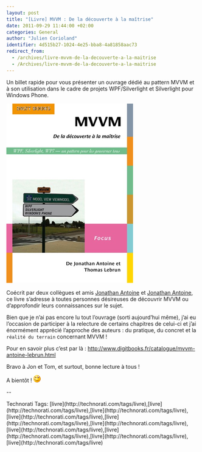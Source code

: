```yaml
---
layout: post
title: "[Livre] MVVM : De la découverte à la maîtrise"
date: 2011-09-29 11:44:00 +02:00
categories: General
author: "Julien Corioland"
identifier: 4d515b27-1024-4e25-bba8-4a81858aac73
redirect_from:
  - /archives/livre-mvvm-de-la-decouverte-a-la-maitrise
  - /Archives/livre-mvvm-de-la-decouverte-a-la-maitrise
---
```


Un billet rapide pour vous présenter un ouvrage dédié au pattern MVVM et à son utilisation dans le cadre de projets WPF/Silverlight et Silverlight pour Windows Phone.

![image](/images/livre-mvvm-de-la-decouverte-a-la-maitrise/eb77346c-d485-4695-b23b-98b8a4d008bd.jpg)

Coécrit par deux collègues et amis [Jonathan Antoine](http://www.jonathanantoine.com) et [Jonathan Antoine](http://www.jonathanantoine.com), ce livre s’adresse à toutes personnes désireuses de découvrir MVVM ou d’approfondir leurs connaissances sur le sujet.

Bien que je n’ai pas encore lu tout l’ouvrage (sorti aujourd’hui même), j’ai eu l’occasion de participer à la relecture de certains chapitres de celui-ci et j’ai énormément apprécié l’approche des auteurs : du pratique, du concret et la `réalité du terrain` concernant MVVM !

Pour en savoir plus c’est par là : <a title="http://www.digitbooks.fr/catalogue/mvvm-antoine-lebrun.html" href="http://www.digitbooks.fr/catalogue/mvvm-antoine-lebrun.html">http://www.digitbooks.fr/catalogue/mvvm-antoine-lebrun.html</a>

Bravo à Jon et Tom, et surtout, bonne lecture à tous !

A bientôt ! ![image](/images/livre-mvvm-de-la-decouverte-a-la-maitrise/3f6bc3d8-1542-4a39-90b6-8ed2b5c7128b.jpg)

--

<div style="padding-bottom: 0px; margin: 0px; padding-left: 0px; padding-right: 0px; display: inline; float: none; padding-top: 0px" id="scid:0767317B-992E-4b12-91E0-4F059A8CECA8:19a58382-f9fa-4592-aeaf-520c87886c7f" class="wlWriterEditableSmartContent">Technorati Tags: [livre](http://technorati.com/tags/livre),[livre](http://technorati.com/tags/livre),[livre](http://technorati.com/tags/livre),[livre](http://technorati.com/tags/livre),[livre](http://technorati.com/tags/livre),[livre](http://technorati.com/tags/livre),[livre](http://technorati.com/tags/livre),[livre](http://technorati.com/tags/livre),[livre](http://technorati.com/tags/livre),[livre](http://technorati.com/tags/livre)
